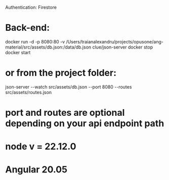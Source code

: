 Authentication: Firestore

# Back-end:
docker run -d -p 8080:80 -v /Users/traianalexandru/projects/opusone/ang-material/src/assets/db.json:/data/db.json clue/json-server
docker stop <container-hash>
docker start <container-hash>

# or from the project folder:
json-server --watch src/assets/db.json --port 8080 --routes src/assets/routes.json
# port and routes are optional depending on your api endpoint path

# node v = 22.12.0
# Angular 20.05
